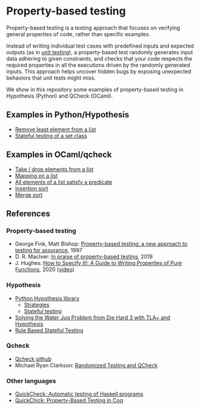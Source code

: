 # Property-based testing

Property-based testing is a testing approach that focuses on verifying general properties of code, rather than specific examples. 

Instead of writing individual test cases with predefined inputs and expected outputs (as in [unit testing](https://en.wikipedia.org/wiki/Unit_testing)), a property-based test randomly generates input data adhering to given constraints, and checks that your code respects the required properties in all the executions driven by the randomly generated inputs. This approach helps uncover hidden bugs by exposing unexpected behaviors that unit tests might miss. 

We show in this repository some examples of property-based testing in Hypothesis (Python) and QCheck (OCaml).

## Examples in Python/Hypothesis

- [Remove least element from a list](hypothesis/remove_smallest/)
- [Stateful testing of a set class](hypothesis/set/)

## Examples in OCaml/qcheck

- [Take / drop elements from a list](qcheck/take_drop.ml)
- [Mapping on a list](qcheck/map.ml)
- [All elements of a list satisfy a predicate](qcheck/forall.ml)
- [Insertion sort](qcheck/insertion_sort.ml)
- [Merge sort](qcheck/merge_sort.ml)

## References

### Property-based testing
- George Fink, Matt Bishop: [Property-based testing: a new approach to testing for assurance](https://dl.acm.org/doi/abs/10.1145/263244.263267), 1997
- D. R. MacIver: [In praise of property-based testing](https://increment.com/testing/in-praise-of-property-based-testing/), 2019
- J. Hughes: [How to Specify It!: A Guide to Writing Properties of Pure Functions](https://research.chalmers.se/publication/517894/file/517894_Fulltext.pdf), 2020 ([video](https://youtu.be/G0NUOst-53U?si=AY6THBq_DYjDRYu1))

### Hypothesis
- [Python Hypothesis library](https://hypothesis.readthedocs.io/en/latest/)
  - [Strategies](https://hypothesis.readthedocs.io/en/latest/data.html)
  - [Stateful testing](https://hypothesis.readthedocs.io/en/latest/stateful.html)
- [Solving the Water Jug Problem from Die Hard 3 with TLA+ and Hypothesis](https://hypothesis.works/articles/how-not-to-die-hard-with-hypothesis/)
- [Rule Based Stateful Testing](https://hypothesis.works/articles/rule-based-stateful-testing/)

### Qcheck
- [Qcheck github](https://github.com/c-cube/qcheck)
- Michael Ryan Clarkson: [Randomized Testing and QCheck](https://youtu.be/62SYeSlSCNM?si=Z1c6FlP8B8bUvgPC)
  
### Other languages
- [QuickCheck: Automatic testing of Haskell programs](https://hackage.haskell.org/package/QuickCheck)
- [QuickChick: Property-Based Testing in Coq](https://softwarefoundations.cis.upenn.edu/qc-current/index.html)
